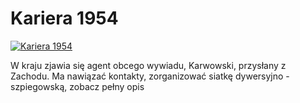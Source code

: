 Kariera 1954 
=============
[![Kariera 1954 ](http://vidos.pl/images/player.gif)](http://vidos.pl/kariera-1954)

 W kraju zjawia się agent obcego wywiadu, Karwowski, przysłany z Zachodu. Ma nawiązać kontakty, zorganizować siatkę dywersyjno - szpiegowską, zobacz pełny opis
